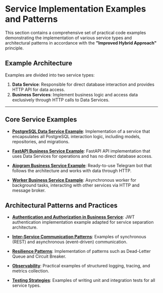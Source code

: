 # Service Implementation Examples and Patterns

This section contains a comprehensive set of practical code examples demonstrating the implementation of various service types and architectural patterns in accordance with the **"Improved Hybrid Approach"** principle.

## Example Architecture

Examples are divided into two service types:

1.  **Data Service**: Responsible for direct database interaction and provides HTTP API for data access.
2.  **Business Services**: Implement business logic and access data exclusively through HTTP calls to Data Services.

---

## Core Service Examples

- **[PostgreSQL Data Service Example](./postgres_data_service.md)**: Implementation of a service that encapsulates all PostgreSQL interaction logic, including models, repositories, and migrations.

- **[FastAPI Business Service Example](./fastapi_service.md)**: FastAPI API implementation that uses Data Services for operations and has no direct database access.

- **[Aiogram Business Service Example](./aiogram_service.md)**: Ready-to-use Telegram bot that follows the architecture and works with data through HTTP.

- **[Worker Business Service Example](./worker_service.md)**: Asynchronous worker for background tasks, interacting with other services via HTTP and message broker.

## Architectural Patterns and Practices

- **[Authentication and Authorization in Business Service](./authentication.md)**: JWT authentication implementation example adapted for service separation architecture.

- **[Inter-Service Communication Patterns](./communication_patterns.md)**: Examples of synchronous (REST) and asynchronous (event-driven) communication.

- **[Resilience Patterns](./resilience_patterns.md)**: Implementation of patterns such as Dead-Letter Queue and Circuit Breaker.

- **[Observability](./observability.md)**: Practical examples of structured logging, tracing, and metrics collection.

- **[Testing Strategies](./testing_strategies.md)**: Examples of writing unit and integration tests for all service types.